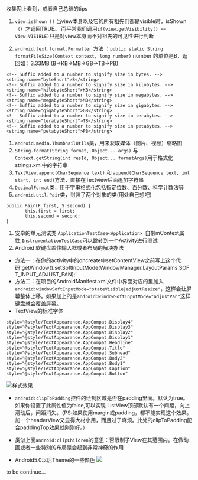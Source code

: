 收集网上看到，或者自己总结的tips 
1. `view.isShown ()` 当view本身以及它的所有祖先们都是visible时，isShown（）才返回TRUE。
而平常我们调用`if(view.getVisibility() == View.VISIBLE)`只是对view本身而不对祖先的可见性进行判断

1. `android.text.format.Formatter` 方法 ：`public static String formatFileSize(Context context, long number)` 
number 的单位是B，返回如：3.33MB  (B->KB->MB->GB->TB->PB)
```
<!-- Suffix added to a number to signify size in bytes. -->
<string name="byteShort">B</string>
<!-- Suffix added to a number to signify size in kilobytes. -->
<string name="kilobyteShort">KB</string>
<!-- Suffix added to a number to signify size in megabytes. -->
<string name="megabyteShort">MB</string>
<!-- Suffix added to a number to signify size in gigabytes. -->
<string name="gigabyteShort">GB</string>
<!-- Suffix added to a number to signify size in terabytes. -->
<string name="terabyteShort">TB</string>
<!-- Suffix added to a number to signify size in petabytes. -->
<string name="petabyteShort">PB</string>
```

1. `android.media.ThumbnailUtils`类，用来获取媒体（图片、视频）缩略图
1. `String.format(String format, Object... args)` 与 `Context.getString(int resId, Object... formatArgs)`用于格式化strings.xml中的字符串
1. `TextView.append(CharSequence text)` 和 `append(CharSequence text, int start, int end)`方法，直接在Textview后面追加字符串
1. `DecimalFormat`类，用于字串格式化包括指定位数、百分数、科学计数法等
1. `android.util.Pair`类，封装了两个对象的类(用处自己想吧)
```
public Pair(F first, S second) {    
       this.first = first;    
       this.second = second;
}
```
1. 安卓的单元测试类 `ApplicationTestCase<Application> `自带mContext属性,`InstrumentationTestCase`可以跳转到一个Activity进行测试
1. Android 软键盘盖住输入框或者布局的解决办法
 * 方法一：在你的activity中的oncreate中setContentView之前写上这个代码'getWindow().setSoftInputMode(WindowManager.LayoutParams.SOFT_INPUT_ADJUST_PAN);'
 * 方法二：在项目的AndroidManifest.xml文件中界面对应的<activity>里加入`android:windowSoftInputMode="stateVisible|adjustResize"`，这样会让屏幕整体上移。如果加上的是`android:windowSoftInputMode="adjustPan"`这样键盘就会覆盖屏幕。
* TextView的标准字体
```
style="@style/TextAppearance.AppCompat.Display4"
style="@style/TextAppearance.AppCompat.Display3"
style="@style/TextAppearance.AppCompat.Display2"
style="@style/TextAppearance.AppCompat.Display1"
style="@style/TextAppearance.AppCompat.Headline"
style="@style/TextAppearance.AppCompat.Title"
style="@style/TextAppearance.AppCompat.Subhead"
style="@style/TextAppearance.AppCompat.Body2"
style="@style/TextAppearance.AppCompat.Body1"
style="@style/TextAppearance.AppCompat.Caption"
style="@style/TextAppearance.AppCompat.Button"
```
![样式效果](http://upload-images.jianshu.io/upload_images/1181400-62c570276022d2d4.png?imageMogr2/auto-orient/strip%7CimageView2/2/w/1240)

* `android:clipToPadding`控件的绘制区域是否在padding里面。默认为true。如果你设置了此属性值为false,可以实现 ListView顶部默认有一个间距，向上滑动后，间距消失。（PS:如果使用margin或padding，都不能实现这个效果。加一个headerView又显得大材小用，而且过于麻烦。此处的clipToPadding配合paddingTop效果就刚刚好。）

* 类似上面`android:clipChildren`的意思：否限制子View在其范围内。在做动画或者一些特别的布局是会起到非常神奇的作用 

* Android5.0以后Theme的一些颜色
![](http://upload-images.jianshu.io/upload_images/1181400-ae85f080aecd4ba4.png?imageMogr2/auto-orient/strip%7CimageView2/2/w/1240)

to be continue...
